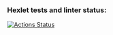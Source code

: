 ### Hexlet tests and linter status:
[![Actions Status](https://github.com/NekoStyleOo/qa-engineer-project-85/actions/workflows/hexlet-check.yml/badge.svg)](https://github.com/NekoStyleOo/qa-engineer-project-85/actions)